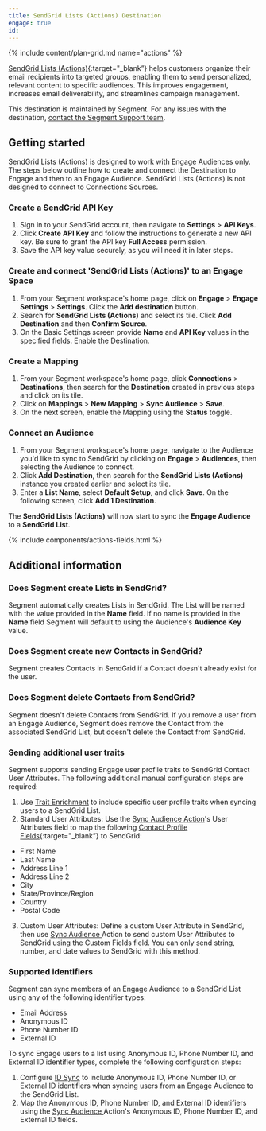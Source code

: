 ```yaml
---
title: SendGrid Lists (Actions) Destination
engage: true
id: 
---
```


{% include content/plan-grid.md name="actions" %}

[SendGrid Lists (Actions)](https://mc.sendgrid.com/contacts/?utm_source=segmentio&utm_medium=docs&utm_campaign=partners){:target="_blank”} helps customers organize their email recipients into targeted groups, enabling them to send personalized, relevant content to specific audiences. This improves engagement, increases email deliverability, and streamlines campaign management.

This destination is maintained by Segment. For any issues with the destination, [contact the Segment Support team](mailto:friends@segment.com).

## Getting started

SendGrid Lists (Actions) is designed to work with Engage Audiences only. The steps below outline how to create and connect the Destination to Engage and then to an Engage Audience. SendGrid Lists (Actions) is not designed to connect to Connections Sources. 

### Create a SendGrid API Key
1. Sign in to your SendGrid account, then navigate to **Settings** > **API Keys**.
2. Click **Create API Key** and follow the instructions to generate a new API key. Be sure to grant the API key **Full Access** permission. 
3. Save the API key value securely, as you will need it in later steps.

### Create and connect 'SendGrid Lists (Actions)' to an Engage Space

1. From your Segment workspace's home page, click on **Engage** > **Engage Settings** > **Settings**. Click the **Add destination** button. 
2. Search for **SendGrid Lists (Actions)** and select its tile. Click **Add Destination** and then **Confirm Source**.
3. On the Basic Settings screen provide **Name** and **API Key** values in the specified fields. Enable the Destination. 

### Create a Mapping

1. From your Segment workspace's home page, click **Connections** > **Destinations**, then search for the **Destination** created in previous steps and click on its tile.
2. Click on **Mappings** > **New Mapping** > **Sync Audience** > **Save**. 
3. On the next screen, enable the Mapping using the **Status** toggle.

### Connect an Audience

1. From your Segment workspace's home page, navigate to the Audience you'd like to sync to SendGrid by clicking on **Engage** > **Audiences**, then selecting the Audience to connect. 
2. Click **Add Destination**, then search for the **SendGrid Lists (Actions)** instance you created earlier and select its tile. 
3. Enter a **List Name**, select **Default Setup**, and click **Save**. On the following screen, click **Add 1 Destination**. 

The **SendGrid Lists (Actions)** will now start to sync the **Engage Audience** to a **SendGrid List**.

{% include components/actions-fields.html %}


## Additional information

### Does Segment create Lists in SendGrid?
Segment automatically creates Lists in SendGrid. The List will be named with the value provided in the **Name** field. If no name is provided in the **Name** field Segment will default to using the Audience's **Audience Key** value. 

### Does Segment create new Contacts in SendGrid?
Segment creates Contacts in SendGrid if a Contact doesn't already exist for the user.

### Does Segment delete Contacts from SendGrid?
Segment doesn't delete Contacts from SendGrid. If you remove a user from an Engage Audience, Segment does remove the Contact from the associated SendGrid List, but doesn't delete the Contact from SendGrid. 

### Sending additional user traits
Segment supports sending Engage user profile traits to SendGrid Contact User Attributes. The following additional manual configuration steps are required: 

1. Use [Trait Enrichment](/docs/engage/trait-activation/trait-enrichment/) to include specific user profile traits when syncing users to a SendGrid List. 
2. Standard User Attributes: Use the [Sync Audience Action](#sync-audience-action)'s User Attributes field to map the following [Contact Profile Fields](https://www.twilio.com/docs/sendgrid/ui/managing-contacts/segmenting-your-contacts#contact-profile-fields){:target="_blank”} to SendGrid:
 - First Name
 - Last Name
 - Address Line 1
 - Address Line 2
 - City
 - State/Province/Region
 - Country
 - Postal Code
3. Custom User Attributes: Define a custom User Attribute in SendGrid, then use [Sync Audience ](#sync-audience-action) Action to send custom User Attributes to SendGrid using the Custom Fields field. You can only send string, number, and date values to SendGrid with this method.

### Supported identifiers 
Segment can sync members of an Engage Audience to a SendGrid List using any of the following identifier types:
 - Email Address
 - Anonymous ID
 - Phone Number ID
 - External ID 
 
 To sync Engage users to a list using Anonymous ID, Phone Number ID, and External ID identifier types, complete the following configuration steps: 

1. Configure [ID Sync](/docs/engage/trait-activation/id-sync/) to include Anonymous ID, Phone Number ID, or External ID identifiers when syncing users from an Engage Audience to the SendGrid List. 
2. Map the Anonymous ID, Phone Number ID, and External ID identifiers using the [Sync Audience ](#sync-audience-action) Action's Anonymous ID, Phone Number ID, and External ID fields. 